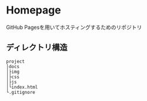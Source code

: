 # Homepage
GitHub Pagesを用いてホスティングするためのリポジトリ

## ディレクトリ構造

```
project
│docs
│├img
│├css
│├js
│└index.html
└.gitignore
```
